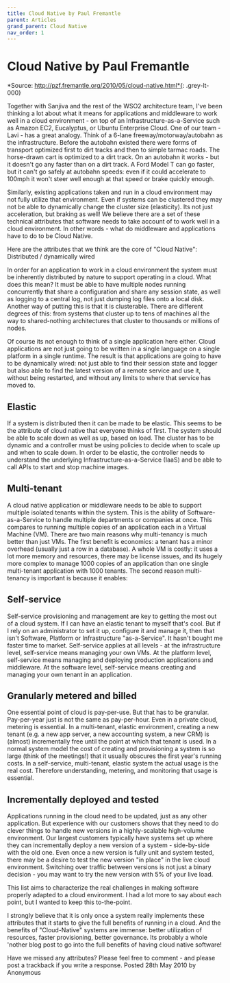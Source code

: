 ```yaml
---
title: Cloud Native by Paul Fremantle
parent: Articles
grand_parent: Cloud Native
nav_order: 1
---
```


# Cloud Native by Paul Fremantle
*Source: http://pzf.fremantle.org/2010/05/cloud-native.html*{: .grey-lt-000}

Together with Sanjiva and the rest of the WSO2 architecture team, I've been thinking a lot about what it means for applications and middleware to work well in a cloud environment - on top of an Infrastructure-as-a-Service such as Amazon EC2, Eucalyptus, or Ubuntu Enterprise Cloud.
One of our team - Lavi - has a great analogy. Think of a 6-lane freeway/motorway/autobahn as the infrastructure. Before the autobahn existed there were forms of transport optimized first to dirt tracks and then to simple tarmac roads. The horse-drawn cart is optimized to a dirt track. On an autobahn it works - but it doesn't go any faster than on a dirt track. A Ford Model T can go faster, but it can't go safely at autobahn speeds: even if it could accelerate to 100mph it won't steer well enough at that speed or brake quickly enough.

Similarly, existing applications taken and run in a cloud environment may not fully utilize that environment. Even if systems can be clustered they may not be able to dynamically change the cluster size (elasticity). Its not just acceleration, but braking as well! We believe there are a set of these technical attributes that software needs to take account of to work well in a cloud environment. In other words - what do middleware and applications have to do to be Cloud Native.

Here are the attributes that we think are the core of "Cloud Native":
Distributed / dynamically wired

In order for an application to work in a cloud environment the system must be inherently distributed by nature to support operating in a cloud. What does this mean? It must be able to have multiple nodes running concurrently that share a configuration and share any session state, as well as logging to a central log, not just dumping log files onto a local disk. Another way of putting this is that it is clusterable. There are different degrees of this: from systems that cluster up to tens of machines all the way to shared-nothing architectures that cluster to thousands or millions of nodes.

Of course its not enough to think of a single application here either. Cloud applications are not just going to be written in a single language on a single platform in a single runtime. The result is that applications are going to have to be dynamically wired: not just able to find their session state and logger but also able to find the latest version of a remote service and use it, without being restarted, and without any limits to where that service has moved to.

## Elastic

If a system is distributed then it can be made to be elastic. This seems to be the attribute of cloud native that everyone thinks of first. The system should be able to scale down as well as up, based on load. The cluster has to be dynamic and a controller must be using policies to decide when to scale up and when to scale down. In order to be elastic, the controller needs to understand the underlying Infrastructure-as-a-Service (IaaS) and be able to call APIs to start and stop machine images.

## Multi-tenant

A cloud native application or middleware needs to be able to support multiple isolated tenants within the system. This is the ability of Software-as-a-Service to handle multiple departments or companies at once. This compares to running multiple copies of an application each in a Virtual Machine (VM). There are two main reasons why multi-tenancy is much better than just VMs. The first benefit is economics: a tenant has a minor overhead (usually just a row in a database). A whole VM is costly: it uses a lot more memory and resources, there may be license issues, and its hugely more complex to manage 1000 copies of an application than one single multi-tenant application with 1000 tenants. The second reason multi-tenancy is important is because it enables:
## Self-service

Self-service provisioning and management are key to getting the most out of a cloud system. If I can have an elastic tenant to myself that's cool. But if I rely on an administrator to set it up, configure it and manage it, then that isn't Software, Platform or Infrastructure "as-a-Service". It hasn't bought me faster time to market. Self-service applies at all levels - at the infrastructure level, self-service means managing your own VMs. At the platform level, self-service means managing and deploying production applications and middleware. At the software level, self-service means creating and managing your own tenant in an application.

## Granularly metered and billed

One essential point of cloud is pay-per-use. But that has to be granular. Pay-per-year just is not the same as pay-per-hour. Even in a private cloud, metering is essential. In a multi-tenant, elastic environment, creating a new tenant (e.g. a new app server, a new accounting system, a new CRM) is (almost) incrementally free until the point at which that tenant is used. In a normal system model the cost of creating and provisioning a system is so large (think of the meetings!) that it usually obscures the first year's running costs. In a self-service, multi-tenant, elastic system the actual usage is the real cost. Therefore understanding, metering, and monitoring that usage is essential.

## Incrementally deployed and tested

Applications running in the cloud need to be updated, just as any other application. But experience with our customers shows that they need to do clever things to handle new versions in a highly-scalable high-volume environment. Our largest customers typically have systems set up where they can incrementally deploy a new version of a system - side-by-side with the old one. Even once a new version is fully unit and system tested, there may be a desire to test the new version "in place" in the live cloud environment. Switching over traffic between versions is not just a binary decision - you may want to try the new version with 5% of your live load.

This list aims to characterize the real challenges in making software properly adapted to a cloud environment. I had a lot more to say about each point, but I wanted to keep this to-the-point. 

I strongly believe that it is only once a system really implements these attributes that it starts to give the full benefits of running in a cloud. And the benefits of "Cloud-Native" systems are immense: better utilization of resources, faster provisioning, better governance. Its probably a whole 'nother blog post to go into the full benefits of having cloud native software!

Have we missed any attributes? Please feel free to comment - and please post a trackback if you write a response.
Posted 28th May 2010 by Anonymous